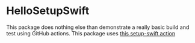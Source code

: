 # HelloSetupSwift

This package does nothing else than demonstrate a really basic build and test using GitHub actions. This package uses [this setup-swift action](https://github.com/adtrevor/setup-swift)
